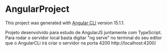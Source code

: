 # AngularProject

This project was generated with [Angular CLI](https://github.com/angular/angular-cli) version 15.1.1.

Projeto desenvolvido para estudo de AngularJS juntamente com TypeScript.
Para rodar o servidor local basta digitar "ng serve" no terminal do seu editor que o AngularCLi irá criar o servidor na porta 4200
http://localhost:4200/
